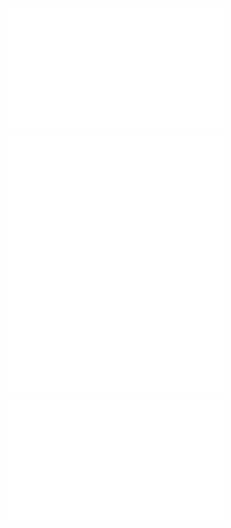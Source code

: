 <!--
**rubytree33/rubytree33** is a ✨ _special_ ✨ repository because its `README.md` (this file) appears on your GitHub profile.

Here are some ideas to get you started:

- 🔭 I’m currently working on ...
- 🌱 I’m currently learning ...
- 👯 I’m looking to collaborate on ...
- 🤔 I’m looking for help with ...
- 💬 Ask me about ...
- 📫 How to reach me: ...
- 😄 Pronouns: ...
- ⚡ Fun fact: ...
-->

<p align='center'>
  <a href="https://github.com/rubytree33/github-stats#gh-dark-mode-only">
    <img src="https://github.com/rubytree33/github-stats/blob/master/generated/overview.svg?#gh-dark-mode-only" />
    <img src="https://github.com/rubytree33/github-stats/blob/master/generated/languages.svg?#gh-dark-mode-only" />
  </a>
  <a href="https://github.com/rubytree33/github-stats#gh-light-mode-only">
    <img src="https://github.com/rubytree33/github-stats/blob/master/generated/overview.svg?#gh-light-mode-only" />
    <img src="https://github.com/rubytree33/github-stats/blob/master/generated/languages.svg?#gh-light-mode-only" />
  </a>
</p>
